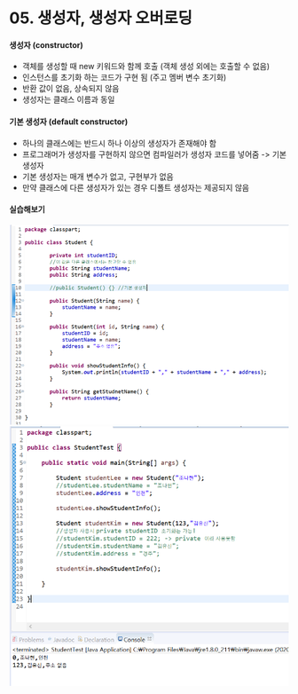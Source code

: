 # 05. 생성자, 생성자 오버로딩  
    
#### 생성자 (constructor)  
* 객체를 생성할 때 new 키워드와 함께 호출 (객체 생성 외에는 호출할 수 없음)  
* 인스턴스를 초기화 하는 코드가 구현 됨 (주고 멤버 변수 초기화)  
* 반환 값이 없음, 상속되지 않음  
* 생성자는 클래스 이름과 동일  
 
#### 기본 생성자 (default constructor)
* 하나의 클래스에는 반드시 하나 이상의 생성자가 존재해야 함  
* 프로그래머가 생성자를 구현하지 않으면 컴파일러가 생성자 코드를 넣어줌 -> 기본 생성자  
* 기본 생성자는 매개 변수가 없고, 구현부가 없음  
* 만약 클래스에 다른 생성자가 있는 경우 디폴트 생성자는 제공되지 않음  

  
#### 실습해보기  
![Constructor1](./image/Constructor1.PNG)  
![Constructor2](./image/Constructor2.PNG)  
